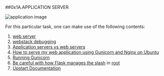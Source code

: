 ##0x1A.APPLICATION SERVER

<img src="https://s3.amazonaws.com/alx-intranet.hbtn.io/uplo…d597025de7cec1a221250937c0dedc73c3a22e6e7d8eca22a" alt="application image"><br>

For this particular task, one can make use of the following contents:
1. <a href="https://intranet.alxswe.com/concepts/17">web server</a><br>
2. <a href="https://intranet.alxswe.com/concepts/68">webstack debugging</a><br>
3. <a href="https://intranet.alxswe.com/rltoken/meOqLRoAcbQENYWfzui7OQ">Application servers vs web servers</a><br>
4. <a href="https://intranet.alxswe.com/rltoken/kpG6RwmwRJHzRmGUM_ERcA">How to serve my web application using Gunicorn and Nginx on Ubuntu</a><br>
5. <a href="https://intranet.alxswe.com/rltoken/2LF1j7xKJGYaUtD1HKgUeQ">Running Gunicorn</a><br>
6. <a href="https://intranet.alxswe.com/rltoken/zTCSTQxrH2za4hxbkt8K3g">Be careful with how Flask manages the slash</a> in <a href="https://intranet.alxswe.com/rltoken/n5A0nmah-Si78zbNvdb4GA">root</a><br>
7. <a href="https://intranet.alxswe.com/rltoken/cldrneY3Qr7LlDysygzRHw">Upstart Documentation</a><br>

